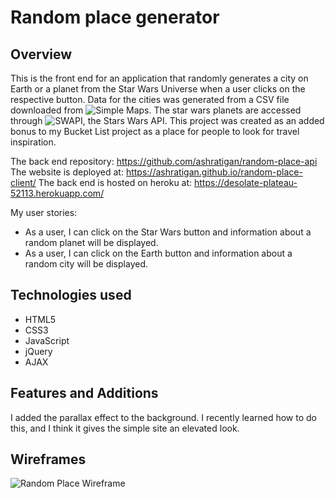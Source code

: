 # Random place generator
## Overview
This is the front end for an application that randomly generates a city on Earth or a planet from the Star Wars Universe when a user clicks on the respective button. Data for the cities was generated from a CSV file downloaded from ![Simple Maps](https://simplemaps.com/data/world-cities). The star wars planets are accessed through ![SWAPI](https://swapi.co/), the Stars Wars API. This project was created as an added bonus to my Bucket List project as a place for people to look for travel inspiration. 

The back end repository: https://github.com/ashratigan/random-place-api
The website is deployed at: https://ashratigan.github.io/random-place-client/
The back end is hosted on heroku at: https://desolate-plateau-52113.herokuapp.com/

My user stories:
- As a user, I can click on the Star Wars button and information about a random planet will be displayed.
- As a user, I can click on the Earth button and information about a random city will be displayed.

## Technologies used
- HTML5
- CSS3
- JavaScript
- jQuery
- AJAX

## Features and Additions
I added the parallax effect to the background. I recently learned how to do this, and I think it gives the simple site an elevated look. 

## Wireframes
![Random Place Wireframe](https://i.imgur.com/aG7M9P7.jpg)


